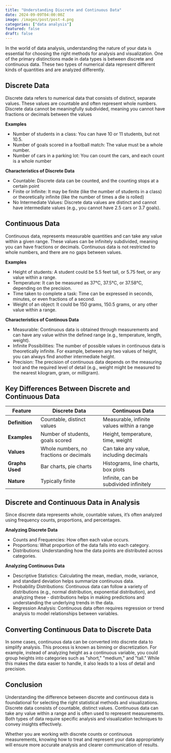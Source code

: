 ```yaml
---
title: "Understanding Discrete and Continuous Data"
date: 2024-09-09T04:00:00Z
image: /images/post/post-4.png
categories: ["data analysis"]
featured: false
draft: false
---
```


In the world of data analysis, understanding the nature of your data is essential for choosing the right methods for analysis and visualization.
One of the primary distinctions made in data types is between discrete and continuous data. These two types of numerical data represent different kinds of quantities and are analyzed differently.

## Discrete Data

Discrete data refers to numerical data that consists of distinct, separate values. These values are countable and often represent whole numbers.
Discrete data cannot be meaningfully subdivided, meaning you cannot have fractions or decimals between the values

**Examples**

- Number of students in a class: You can have 10 or 11 students, but not 10.5.
- Number of goals scored in a football match: The value must be a whole number.
- Number of cars in a parking lot: You can count the cars, and each count is a whole number

**Characteristics of Discrete Data**

- Countable: Discrete data can be counted, and the counting stops at a certain point
- Finite or Infinite: It may be finite (like the number of students in a class) or theoretically infinite (like the number of times a die is rolled)
- No Intermediate Values: Discrete data values are distinct and cannot have intermediate values (e.g., you cannot have 2.5 cars or 3.7 goals).

## Continuous Data

Continuous data, represents measurable quantities and can take any value within a given range. These values can be infinitely subdivided, meaning you can have fractions or decimals. Continuous data is not restricted to whole numbers, and there are no gaps between values.

**Examples**

- Height of students: A student could be 5.5 feet tall, or 5.75 feet, or any value within a range.
- Temperature: It can be measured as 37°C, 37.5°C, or 37.58°C, depending on the precision.
- Time taken to complete a task: Time can be expressed in seconds, minutes, or even fractions of a second.
- Weight of an object: It could be 150 grams, 150.5 grams, or any other value within a range.

**Characteristics of Continous Data**

- Measurable: Continuous data is obtained through measurements and can have any value within the defined range (e.g., temperature, length, weight).
- Infinite Possibilities: The number of possible values in continuous data is theoretically infinite. For example, between any two values of height, you can always find another intermediate height.
- Precision: The precision of continuous data depends on the measuring tool and the required level of detail (e.g., weight might be measured to the nearest kilogram, gram, or milligram).

## Key Differences Between Discrete and Continuous Data

| Feature         | Discrete Data                            | Continuous Data                                     |
|-----------------|------------------------------------------|-----------------------------------------------------|
| **Definition**  | Countable, distinct values               | Measurable, infinite values within a range          |
| **Examples**    | Number of students, goals scored         | Height, temperature, time, weight                   |
| **Values**      | Whole numbers, no fractions or decimals  | Can take any value, including decimals              |
| **Graphs Used** | Bar charts, pie charts                   | Histograms, line charts, box plots                  |
| **Nature**      | Typically finite                         | Infinite, can be subdivided infinitely              |

## Discrete and Continuous Data in Analysis

Since discrete data represents whole, countable values, it’s often analyzed using frequency counts, proportions, and percentages.

**Analyzing Discrete Data**

- Counts and Frequencies: How often each value occurs.
- Proportions: What proportion of the data falls into each category.
- Distributions: Understanding how the data points are distributed across categories.

**Analyzing Continuous Data**

- Descriptive Statistics: Calculating the mean, median, mode, variance, and standard deviation helps summarize continuous data.
- Probability Distributions: Continuous data can follow a variety of distributions (e.g., normal distribution, exponential distribution), and analyzing these - distributions helps in making predictions and understanding the underlying trends in the data.
- Regression Analysis: Continuous data often requires regression or trend analysis to model relationships between variables.

## Converting Continuous Data to Discrete Data

In some cases, continuous data can be converted into discrete data to simplify analysis. This process is known as binning or discretization. For example, instead of analyzing height as a continuous variable, you could group heights into categories such as "short," "medium," and "tall." While this makes the data easier to handle, it also leads to a loss of detail and precision.

## Conclusion
Understanding the difference between discrete and continuous data is foundational for selecting the right statistical methods and visualizations.
Discrete data consists of countable, distinct values. Continuous data can take any value within a range and is often used to represent measurements.
Both types of data require specific analysis and visualization techniques to convey insights effectively.

Whether you are working with discrete counts or continuous measurements, knowing how to treat and represent your data appropriately will ensure more accurate analysis and clearer communication of results.
